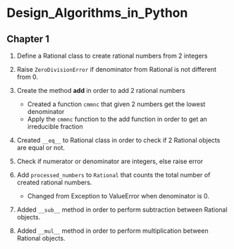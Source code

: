 # Design_Algorithms_in_Python

## Chapter 1
1. Define a Rational class to create rational numbers from 2 integers
2. Raise `ZeroDivisionError` if denominator from Rational is not different from 0.
3. Create the method __add__ in order to add 2 rational numbers
    - Created a function `cmmnc` that given 2 numbers get the lowest denominator 
    - Apply the `cmmnc` function to the add function in order to get an irreducible fraction
    
4. Created `__eq__` to Rational class in order to check if 2 Rational objects are equal or not.
5. Check if numerator or denominator are integers, else raise error
6. Add `processed_numbers` to `Rational` that counts the total number of created rational numbers.
   - Changed from Exception to ValueError when denominator is 0.

7. Added `__sub__` method in order to perform subtraction between Rational objects.
7. Added `__mul__` method in order to perform multiplication between Rational objects.

